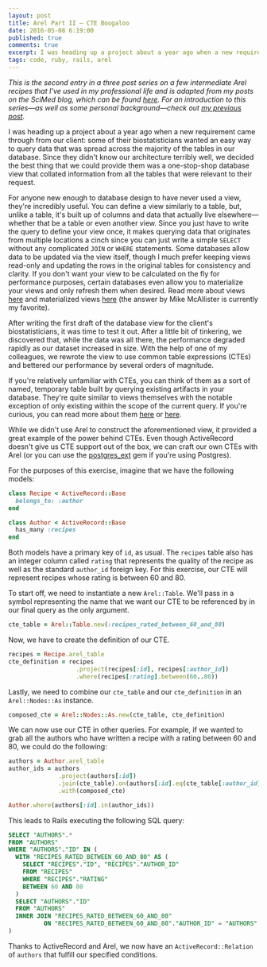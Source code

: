 ```yaml
---
layout: post
title: Arel Part II — CTE Boogaloo
date: 2016-05-08 6:19:00
published: true
comments: true
excerpt: I was heading up a project about a year ago when a new requirement came through...
tags: code, ruby, rails, arel
---
```


*This is the second entry in a three post series on a few intermediate Arel
recipes that I've used in my professional life and is adapted from my posts on
the SciMed blog, which can be found [here](http://scimedsolutions.com/articles).
For an introduction to this series—as well as some personal background—check out
[my previous post](/2016/04/27/background-and-arel.html).*

I was heading up a project about a year ago when a new requirement came through
from our client: some of their biostatisticians wanted an easy way to query data
that was spread across the majority of the tables in our database. Since they
didn't know our architecture terribly well, we decided the best thing that we
could provide them was a one-stop-shop database view that collated information
from all the tables that were relevant to their request.

For anyone new enough to database design to have never used a view, they're
incredibly useful. You can define a view similarly to a table, but, unlike a
table, it's built up of columns and data that actually live elsewhere—whether
that be a table or even another view. Since you just have to write the query to
define your view once, it makes querying data that originates from multiple
locations a cinch since you can just write a simple `SELECT` without any
complicated `JOIN` or `WHERE` statements. Some databases allow data to be
updated via the view itself, though I much prefer keeping views read-only and
updating the rows in the original tables for consistency and clarity. If you
don't want your view to be calculated on the fly for performance purposes,
certain databases even allow you to materialize your views and only refresh them
when desired. Read more about views
[here](http://www.mysqltutorial.org/introduction-sql-views.aspx) and
materialized views
[here](http://stackoverflow.com/questions/93539/what-is-the-difference-between-views-and-materialized-views-in-oracle)
(the answer by Mike McAllister is currently my favorite).

After writing the first draft of the database view for the client's
biostatisticians, it was time to test it out. After a little bit of tinkering,
we discovered that, while the data was all there, the performance degraded
rapidly as our dataset increased in size. With the help of one of my colleagues,
we rewrote the view to use common table expressions (CTEs) and bettered our
performance by several orders of magnitude.

If you're relatively unfamiliar with CTEs, you can think of them as a sort of
named, temporary table built by querying existing artifacts in your database.
They're quite similar to views themselves with the notable exception of only
existing within the scope of the current query. If you're curious, you can read
more about them
[here](https://hashrocket.com/blog/posts/understanding-common-table-expressions-with-fizzbuzz)
or
[here](https://en.wikipedia.org/wiki/Hierarchical_and_recursive_queries_in_SQL#Common_table_expression).

While we didn't use Arel to construct the aforementioned view, it provided a
great example of the power behind CTEs. Even though ActiveRecord doesn't give us
CTE support out of the box, we can craft our own CTEs with Arel (or you can use
the
[postgres_ext](https://dockyard.com/blog/2013/09/06/postgres_ext-adds-rank-and-common-table-expressions)
gem if you're using Postgres).

For the purposes of this exercise, imagine that we have the following models:

~~~ruby
class Recipe < ActiveRecord::Base
  belongs_to: :author
end

class Author < ActiveRecord::Base
  has_many :recipes
end
~~~

Both models have a primary key of `id`, as usual. The `recipes` table also has
an integer column called `rating` that represents the quality of the recipe as
well as the standard `author_id` foreign key. For this exercise, our CTE will
represent recipes whose rating is between 60 and 80.

To start off, we need to instantiate a new `Arel::Table`. We'll pass in a symbol
representing the name that we want our CTE to be referenced by in our final
query as the only argument.

~~~ruby
cte_table = Arel::Table.new(:recipes_rated_between_60_and_80)

~~~

Now, we have to create the definition of our CTE.

~~~ruby
recipes = Recipe.arel_table
cte_definition = recipes
                   .project(recipes[:id], recipes[:author_id])
                   .where(recipes[:rating].between(60..80))
~~~

Lastly, we need to combine our `cte_table` and our `cte_definition` in an
`Arel::Nodes::As` instance.

~~~ruby
composed_cte = Arel::Nodes::As.new(cte_table, cte_definition)
~~~

We can now use our CTE in other queries. For example, if we wanted to grab all
the authors who have written a recipe with a rating between 60 and 80, we could
do the following:

~~~ruby
authors = Author.arel_table
author_ids = authors
              .project(authors[:id])
              .join(cte_table).on(authors[:id].eq(cte_table[:author_id]))
              .with(composed_cte)

Author.where(authors[:id].in(author_ids))
~~~

This leads to Rails executing the following SQL query:

~~~sql
SELECT "AUTHORS".*
FROM "AUTHORS"
WHERE "AUTHORS"."ID" IN (
  WITH "RECIPES_RATED_BETWEEN_60_AND_80" AS (
    SELECT "RECIPES"."ID", "RECIPES"."AUTHOR_ID"
    FROM "RECIPES"
    WHERE "RECIPES"."RATING"
    BETWEEN 60 AND 80
  )
  SELECT "AUTHORS"."ID"
  FROM "AUTHORS"
  INNER JOIN "RECIPES_RATED_BETWEEN_60_AND_80"
          ON "RECIPES_RATED_BETWEEN_60_AND_80"."AUTHOR_ID" = "AUTHORS"."ID"
)
~~~

Thanks to ActiveRecord and Arel, we now have an `ActiveRecord::Relation` of
`authors` that fulfill our specified conditions.
